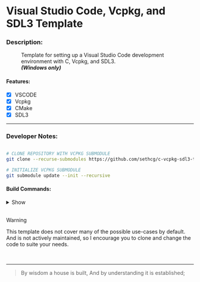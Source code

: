 # Visual Studio Code, Vcpkg, and SDL3 Template

### Description:

<dl>
    <dd>Template for setting up a Visual Studio Code development environment with C, Vcpkg, and SDL3.
        <br/>
        <em><b>(Windows only)</b></em>
    </dd>
</dl>

#### Features:
- [x] VSCODE
- [x] Vcpkg
- [x] CMake
- [x] SDL3

---

### Developer Notes:

```bash

# CLONE REPOSITORY WITH VCPKG SUBMODULE
git clone --recurse-submodules https://github.com/sethcg/c-vcpkg-sdl3-template.git

# INITIALIZE VCPKG SUBMODULE
git submodule update --init --recursive

```

#### Build Commands:

<details closed>
<summary>Show</summary>

```bash

# CONFIGURE
cmake -S. -Bbuild --preset windows

# BUILD
cmake --build build

```

</details>

<br/>

> [!WARNING]
> This template does not cover many of the possible use-cases by default.
> </br>
> And is not actively maintained, so I encourage you to clone and change the code to suite your needs.

</br>

---

> By wisdom a house is built, And by understanding it is established;
